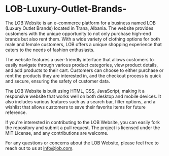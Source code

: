 # LOB-Luxury-Outlet-Brands-
The LOB Website is an e-commerce platform for a business named LOB (Luxury Outlet Brands) located in Trana, Albania. The website provides customers with the unique opportunity to not only purchase high-end brands but also rent them. With a wide variety of clothing options for both male and female customers, LOB offers a unique shopping experience that caters to the needs of fashion enthusiasts.

The website features a user-friendly interface that allows customers to easily navigate through various product categories, view product details, and add products to their cart. Customers can choose to either purchase or rent the products they are interested in, and the checkout process is quick and secure, ensuring the safety of customer data.

The LOB Website is built using HTML, CSS, JavaScript, making it a responsive website that works well on both desktop and mobile devices. It also includes various features such as a search bar, filter options, and a wishlist that allows customers to save their favorite items for future reference.

If you're interested in contributing to the LOB Website, you can easily fork the repository and submit a pull request. The project is licensed under the MIT License, and any contributions are welcome.

For any questions or concerns about the LOB Website, please feel free to reach out to us at info@lob.com.
